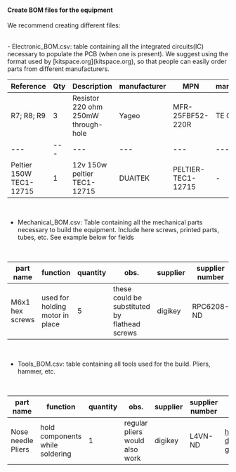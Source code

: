 #### Create BOM files for the equipment


We recommend creating different files:

<br>
- Electronic_BOM.csv: table containing all the integrated circuits(IC) necessary to populate the PCB (when one is present). We suggest using the format used by [kitspace.org](kitspace.org), so that people can easily order parts from different manufacturers.
<br>


| Reference | Qty  | Description | manufacturer  |MPN|manufacturer_1  |MPN_2|manufacturer_3  |MPN_4|manufacturer_5 |MPN_6|manufacturer_7  |MPN_8|Digikey|Mouser|RS|Newark|Farnell|
|---|---|---|---|---|---|---|---|---|---|---|---|---|---|---|---|---|---|
|R7; R8; R9  | 3  | 	Resistor 220 ohm 250mW through-hole   |    Yageo   |MFR-25FBF52-220R |TE Connectivity |CBT25J220R|TE Connectivity|	CFR16J220R|	Ohmite|	OD221JE|Stackpole Electronics |CF14JT220R|CF14JT220RCT-ND|279CBT25J220R|8066376|	21R0186 |	1265068|
|---|---|---|---|---|---|---|---|---|---|---|---|---|---|---|---|---|---|
|Peltier 150W TEC1-12715  |  1  | 12v 150w peltier TEC1-12715 | DUAITEK | PELTIER-TEC1-12715  | -  | - |  -  |  peltiermodules.com  |


<br>

- Mechanical_BOM.csv: Table containing all the mechanical parts necessary to build the equipment. Include here screws, printed parts, tubes, etc. See example below for fields

<br>

|part name| function  | quantity  |  obs.  |supplier|supplier number|link|
|---|---|---|---|---|---|---|
|M6x1 hex screws | used for holding motor in place  | 5  |  these could be substituted by flathead screws  |digikey| RPC6208-ND |https://www.digikey.co.uk/product-detail/en/essentra-components/SHSM6L16A/RPC6208-ND/9343049 |

<br>

- Tools_BOM.csv: table containing all tools used for the build. Pliers, hammer, etc.

<br>

|part name| function  | quantity  |  obs.  |supplier|supplier number|link|
|---|---|---|---|---|---|---|
|Nose needle Pliers  | hold components while soldering  | 1  |    regular pliers would also work   |digikey|L4VN-ND  |https://www.digikey.co.uk/product-detail/en/apex-tool-group/L4VN/L4VN-ND/8021129 |
